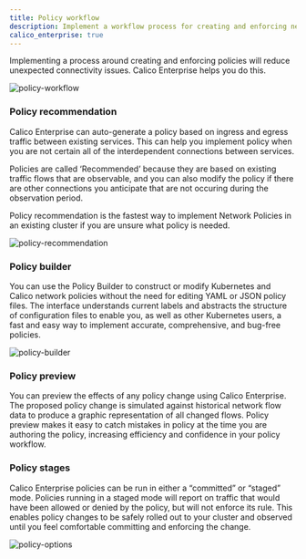 ```yaml
---
title: Policy workflow
description: Implement a workflow process for creating and enforcing network policies to reduce connectivity issues.
calico_enterprise: true
---
```


Implementing a process around creating and enforcing policies will reduce unexpected connectivity issues. Calico Enterprise helps you do this.

![policy-workflow]({{site.baseurl}}/images/policy-workflow.png)

### Policy recommendation

Calico Enterprise can auto-generate a policy based on ingress and egress traffic between existing services. This can help you implement policy when you are not certain all of the interdependent connections between services.

Policies are called ‘Recommended’ because they are based on existing traffic flows that are observable, and you can also modify the policy if there are other connections you anticipate that are not occuring during the observation period.

Policy recommendation is the fastest way to implement Network Policies in an existing cluster if you are unsure what policy is needed.

![policy-recommendation]({{site.baseurl}}/images/policy-recommendation.png)

### Policy builder

You can use the Policy Builder to construct or modify Kubernetes and Calico network policies without the need for editing YAML or JSON policy files. The interface understands current labels and abstracts the structure of configuration files to enable you, as well as other Kubernetes users, a fast and easy way to implement accurate, comprehensive, and bug-free policies.

![policy-builder]({{site.baseurl}}/images/policy-builder.png)

### Policy preview

You can preview the effects of any policy change using Calico Enterprise. The proposed policy change is simulated against historical network flow data to produce a graphic representation of all changed flows. Policy preview makes it easy to catch mistakes in policy at the time you are authoring the policy, increasing efficiency and confidence in your policy workflow.

### Policy stages

Calico Enterprise policies can be run in either a “committed” or “staged” mode. Policies running in a staged mode will report on traffic that would have been allowed or denied by the policy, but will not enforce its rule. This enables policy changes to be safely rolled out to your cluster and observed until you feel comfortable committing and enforcing the change.

![policy-options]({{site.baseurl}}/images/policy-options.png)
